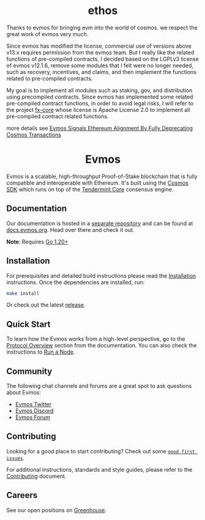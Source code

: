 <!--
parent:
  order: false
-->

<div align="center">
  <h1> ethos </h1>
</div>

Thanks to evmos for bringing evm into the world of cosmos. we respect the great work of evmos very much.

Since evmos has modified the license, commercial use of versions above v13.x requires permission from the evmos team. But I really like the related functions of pre-compiled contracts, I decided based on the LGPLv3 license of evmos v12.1.6, remove some modules that I felt were no longer needed, such as recovery, incentives, and claims, and then implement the functions related to pre-compiled contracts. 

My goal is to implement all modules such as staking, gov, and distribution using precompiled contracts. Since evmos has implemented some related pre-compiled contract functions, in order to avoid legal risks, I will refer to the project [fx-core](https://github.com/FunctionX/fx-core/) whose license is Apache License 2.0 to implement all pre-compiled contract related functions. 

more details see [Evmos Signals Ethereum Alignment By Fully Deprecating Cosmos Transactions](https://medium.com/evmos/evmos-signals-ethereum-alignment-by-fully-deprecating-cosmos-transactions-d1f92c2cd443)

<div align="center">
  <h1> Evmos </h1>
</div>

Evmos is a scalable, high-throughput Proof-of-Stake blockchain
that is fully compatible and interoperable with Ethereum.
It's built using the [Cosmos SDK](https://github.com/cosmos/cosmos-sdk/)
which runs on top of the [Tendermint Core](https://github.com/tendermint/tendermint) consensus engine.

## Documentation

Our documentation is hosted in a [separate repository](https://github.com/evmos/docs) and can be found at [docs.evmos.org](https://docs.evmos.org).
Head over there and check it out.

**Note**: Requires [Go 1.20+](https://golang.org/dl/)

## Installation

For prerequisites and detailed build instructions
please read the [Installation](https://docs.evmos.org/protocol/evmos-cli) instructions.
Once the dependencies are installed, run:

```bash
make install
```

Or check out the latest [release](https://github.com/evmos/evmos/releases).

## Quick Start

To learn how the Evmos works from a high-level perspective,
go to the [Protocol Overview](https://docs.evmos.org/protocol) section from the documentation.
You can also check the instructions to [Run a Node](https://docs.evmos.org/protocol/evmos-cli#run-an-evmos-node).

## Community

The following chat channels and forums are a great spot to ask questions about Evmos:

- [Evmos Twitter](https://twitter.com/EvmosOrg)
- [Evmos Discord](https://discord.gg/evmos)
- [Evmos Forum](https://commonwealth.im/evmos)

## Contributing

Looking for a good place to start contributing?
Check out some
[`good first issues`](https://github.com/evmos/evmos/issues?q=is%3Aopen+is%3Aissue+label%3A%22good+first+issue%22).

For additional instructions, standards and style guides, please refer to the [Contributing](./CONTRIBUTING.md) document.

## Careers

See our open positions on [Greenhouse](https://boards.eu.greenhouse.io/evmos).

